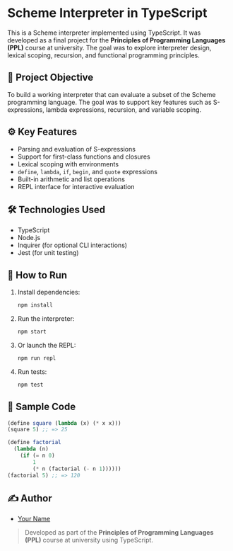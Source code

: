 # Scheme Interpreter in TypeScript

This is a Scheme interpreter implemented using TypeScript. It was developed as a final project for the **Principles of Programming Languages (PPL)** course at university. The goal was to explore interpreter design, lexical scoping, recursion, and functional programming principles.

## 🎯 Project Objective

To build a working interpreter that can evaluate a subset of the Scheme programming language. The goal was to support key features such as S-expressions, lambda expressions, recursion, and variable scoping.

## ⚙️ Key Features

- Parsing and evaluation of S-expressions
- Support for first-class functions and closures
- Lexical scoping with environments
- `define`, `lambda`, `if`, `begin`, and `quote` expressions
- Built-in arithmetic and list operations
- REPL interface for interactive evaluation

## 🛠 Technologies Used

- TypeScript
- Node.js
- Inquirer (for optional CLI interactions)
- Jest (for unit testing)

## 🚀 How to Run

1. Install dependencies:
   ```bash
   npm install
   ```

2. Run the interpreter:
   ```bash
   npm start
   ```

3. Or launch the REPL:
   ```bash
   npm run repl
   ```

4. Run tests:
   ```bash
   npm test
   ```

## 🧪 Sample Code

```scheme
(define square (lambda (x) (* x x)))
(square 5) ;; => 25

(define factorial
  (lambda (n)
    (if (= n 0)
        1
        (* n (factorial (- n 1))))))
(factorial 5) ;; => 120
```

## ✍️ Author

- [Your Name](https://github.com/yourusername)

> Developed as part of the **Principles of Programming Languages (PPL)** course at university using TypeScript.
